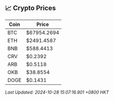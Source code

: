 ## 📈 Crypto Prices

| Coin | Price |
| ---- | ----- |
| BTC | $67954.2694 |
| ETH | $2491.4587 |
| BNB | $588.4413 |
| CRV | $0.2392 |
| ARB | $0.5118 |
| OKB | $38.8554 |
| DOGE | $0.1431 |

_Last Updated: 2024-10-28 15:07:16.901 +0800 HKT_